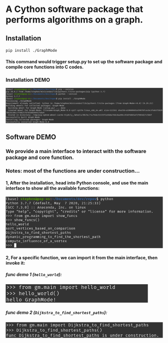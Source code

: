 # A Cython software package that performs algorithms on a graph.  
## Installation  
`pip install ./GraphMode`  
#### This command would trigger setup.py to set up the software package and compile core functions into C codes.  
### Installation DEMO  
![pic](gm_installation_demo.png)  
## Software DEMO  
### We provide a main interface to interact with the software package and core function.  
### Notes: most of the functions are under construction...  
#### 1, After the installation, head into Python console, and use the main interface to show all the available functions:  
![pic](show_funcs.png)  
#### 2, For a specific function, we can import it from the main interface, then invoke it:  
##### func demo 1 (`hello_world`):  
![pic](hello_world.png)  
##### func demo 2 (`Dijkstra_to_find_shortest_paths`):  
![pic](Dijkstra_to_find_shortest_paths.png)  



